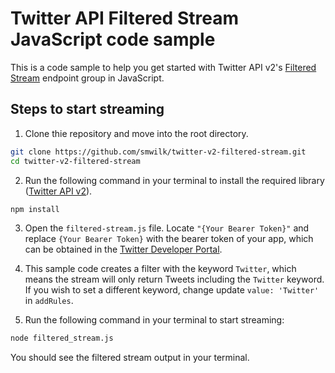 # Twitter API Filtered Stream JavaScript code sample

This is a code sample to help you get started with Twitter API v2's [Filtered Stream](https://developer.twitter.com/en/docs/twitter-api/tweets/filtered-stream/introduction) endpoint group in JavaScript.

## Steps to start streaming

1. Clone thie repository and move into the root directory.

```bash
git clone https://github.com/smwilk/twitter-v2-filtered-stream.git
cd twitter-v2-filtered-stream
```

2. Run the following command in your terminal to install the required library ([Twitter API v2](https://github.com/plhery/node-twitter-api-v2)).

```bash
npm install
```

3. Open the `filtered-stream.js` file. Locate `"{Your Bearer Token}"` and replace `{Your Bearer Token}` with the bearer token of your app, which can be obtained in the [Twitter Developer Portal](https://developer.twitter.com/en/portal/dashboard). 

4. This sample code creates a filter with the keyword `Twitter`, which means the stream will only return Tweets including the `Twitter` keyword. If you wish to set a different keyword, change update `value: 'Twitter'` in `addRules`.

5. Run the following command in your terminal to start streaming:

```bash
node filtered_stream.js
```

You should see the filtered stream output in your terminal.
